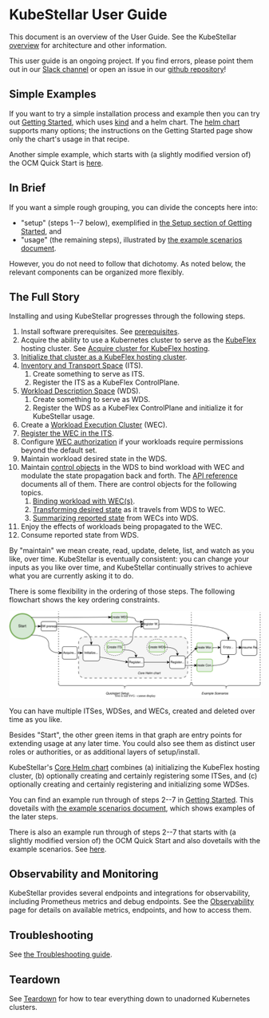 # KubeStellar User Guide

This document is an overview of the User Guide.
See the KubeStellar [overview](../readme.md) for architecture and other information.

This user guide is an ongoing project. If you find errors, please point them out in our [Slack channel](https://kubernetes.slack.com/archives/C058SUSL5AA/) or open an issue in our [github repository](https://github.com/kubestellar/kubestellar)!

## Simple Examples

If you want to try a simple installation process and example then you can try out [Getting Started](get-started.md), which uses [kind](https://kind.sigs.k8s.io/) and a helm chart. The [helm chart](core-chart.md) supports many options; the instructions on the Getting Started page show only the chart's usage in that recipe.

Another simple example, which starts with (a slightly modified version of) the OCM Quick Start is [here](start-from-ocm.md).

## In Brief

If you want a simple rough grouping, you can divide the concepts here into:

- "setup" (steps 1--7 below), exemplified in [the Setup section of Getting Started](get-started.md#setup), and
- "usage" (the remaining steps), illustrated by [the example scenarios document](example-scenarios.md).

However, you do not need to follow that dichotomy. As noted below, the relevant components can be organized more flexibly.

## The Full Story

Installing and using KubeStellar progresses through the following steps.

1. Install software prerequisites. See [prerequisites](pre-reqs.md).
2. Acquire the ability to use a Kubernetes cluster to serve as the [KubeFlex](https://github.com/kubestellar/kubeflex/) hosting cluster. See [Acquire cluster for KubeFlex hosting](acquire-hosting-cluster.md).
3. [Initialize that cluster as a KubeFlex hosting cluster](init-hosting-cluster.md).
4. [Inventory and Transport Space](its.md) (ITS).
    1. Create something to serve as ITS.
    1. Register the ITS as a KubeFlex ControlPlane.
5. [Workload Description Space](wds.md) (WDS).
    1. Create something to serve as WDS.
    1. Register the WDS as a KubeFlex ControlPlane and initialize it for KubeStellar usage.
6. Create a [Workload Execution Cluster](wec.md) (WEC).
7. [Register the WEC in the ITS](wec-registration.md).
8. Configure [WEC authorization](wec.md#authorization-and-security) if your workloads require permissions beyond the default set.
9. Maintain workload desired state in the WDS.
10. Maintain [control objects](control.md) in the WDS to bind workload with WEC and modulate the state propagation back and forth. The [API reference](https://pkg.go.dev/github.com/kubestellar/kubestellar/api/control/v1alpha1) documents all of them. There are control objects for the following topics.
    1. [Binding workload with WEC(s)](binding.md).
    1. [Transforming desired state](transforming.md) as it travels from WDS to WEC.
    1. [Summarizing reported state](combined-status.md) from WECs into WDS.
11. Enjoy the effects of workloads being propagated to the WEC.
12. Consume reported state from WDS.

By "maintain" we mean create, read, update, delete, list, and watch as you like, over time. KubeStellar is eventually consistent: you can change your inputs as you like over time, and KubeStellar continually strives to achieve what you are currently asking it to do.

There is some flexibility in the ordering of those steps. The following flowchart shows the key ordering constraints. 

![Ordering among installation and usage actions](images/usage-outline.svg)

You can have multiple ITSes, WDSes, and WECs, created and deleted over time as you like.

Besides "Start", the other green items in that graph are entry points for extending usage at any later time. You could also see them as distinct user roles or authorities, or as additional layers of setup/install.

KubeStellar's [Core Helm chart](core-chart.md) combines (a) initializing the KubeFlex hosting cluster, (b) optionally creating and certainly registering some ITSes, and (c) optionally creating and certainly registering and initializing some WDSes.

You can find an example run through of steps 2--7 in [Getting Started](get-started.md). This dovetails with [the example scenarios document](example-scenarios.md), which shows examples of the later steps.

There is also an example run through of steps 2--7 that starts with (a slightly modified version of) the OCM Quick Start and also dovetails with the example scenarios. See [here](start-from-ocm.md).

## Observability and Monitoring

KubeStellar provides several endpoints and integrations for observability, including Prometheus metrics and debug endpoints. See the [Observability](observability.md) page for details on available metrics, endpoints, and how to access them.

## Troubleshooting

See [the Troubleshooting guide](troubleshooting.md).

## Teardown

See [Teardown](teardown.md) for how to tear everything down to unadorned Kubernetes clusters.
